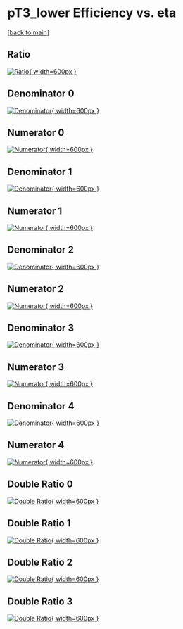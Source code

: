 # pT3_lower Efficiency vs. eta

[[back to main](./)]



## Ratio

[![Ratio](../mtv/var/pT3_lower_xtr_13_0_eff_eta.png){ width=600px }](../mtv/var/pT3_lower_xtr_13_0_eff_eta.pdf)

## Denominator 0

[![Denominator](../mtv/den/pT3_lower_xtr_13_0_eff_eta_den0.png){ width=600px }](../mtv/den/pT3_lower_xtr_13_0_eff_eta_den0.pdf)

## Numerator 0

[![Numerator](../mtv/num/pT3_lower_xtr_13_0_eff_eta_num0.png){ width=600px }](../mtv/num/pT3_lower_xtr_13_0_eff_eta_num0.pdf)

## Denominator 1

[![Denominator](../mtv/den/pT3_lower_xtr_13_0_eff_eta_den1.png){ width=600px }](../mtv/den/pT3_lower_xtr_13_0_eff_eta_den1.pdf)

## Numerator 1

[![Numerator](../mtv/num/pT3_lower_xtr_13_0_eff_eta_num1.png){ width=600px }](../mtv/num/pT3_lower_xtr_13_0_eff_eta_num1.pdf)

## Denominator 2

[![Denominator](../mtv/den/pT3_lower_xtr_13_0_eff_eta_den2.png){ width=600px }](../mtv/den/pT3_lower_xtr_13_0_eff_eta_den2.pdf)

## Numerator 2

[![Numerator](../mtv/num/pT3_lower_xtr_13_0_eff_eta_num2.png){ width=600px }](../mtv/num/pT3_lower_xtr_13_0_eff_eta_num2.pdf)

## Denominator 3

[![Denominator](../mtv/den/pT3_lower_xtr_13_0_eff_eta_den3.png){ width=600px }](../mtv/den/pT3_lower_xtr_13_0_eff_eta_den3.pdf)

## Numerator 3

[![Numerator](../mtv/num/pT3_lower_xtr_13_0_eff_eta_num3.png){ width=600px }](../mtv/num/pT3_lower_xtr_13_0_eff_eta_num3.pdf)

## Denominator 4

[![Denominator](../mtv/den/pT3_lower_xtr_13_0_eff_eta_den4.png){ width=600px }](../mtv/den/pT3_lower_xtr_13_0_eff_eta_den4.pdf)

## Numerator 4

[![Numerator](../mtv/num/pT3_lower_xtr_13_0_eff_eta_num4.png){ width=600px }](../mtv/num/pT3_lower_xtr_13_0_eff_eta_num4.pdf)

## Double Ratio 0

[![Double Ratio](../mtv/ratio/pT3_lower_xtr_13_0_eff_eta_ratio0.png){ width=600px }](../mtv/ratio/pT3_lower_xtr_13_0_eff_eta_ratio0.pdf)

## Double Ratio 1

[![Double Ratio](../mtv/ratio/pT3_lower_xtr_13_0_eff_eta_ratio1.png){ width=600px }](../mtv/ratio/pT3_lower_xtr_13_0_eff_eta_ratio1.pdf)

## Double Ratio 2

[![Double Ratio](../mtv/ratio/pT3_lower_xtr_13_0_eff_eta_ratio2.png){ width=600px }](../mtv/ratio/pT3_lower_xtr_13_0_eff_eta_ratio2.pdf)

## Double Ratio 3

[![Double Ratio](../mtv/ratio/pT3_lower_xtr_13_0_eff_eta_ratio3.png){ width=600px }](../mtv/ratio/pT3_lower_xtr_13_0_eff_eta_ratio3.pdf)

